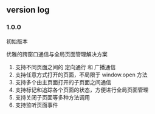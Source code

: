 ## version log

### 1.0.0

初始版本

优雅的跨窗口通信与全局页面管理解决方案

1. 支持不同页面之间的 定向通行 和 广播通信
2. 支持任意方式打开的页面，不局限于 window.open 方法
3. 支持多个由主页面打开的子页面之间通信
4. 支持标记和追踪各个页面的状态，方便进行全局页面管理
5. 支持关闭子页面等多种方法调用
6. 支持监听页面事件